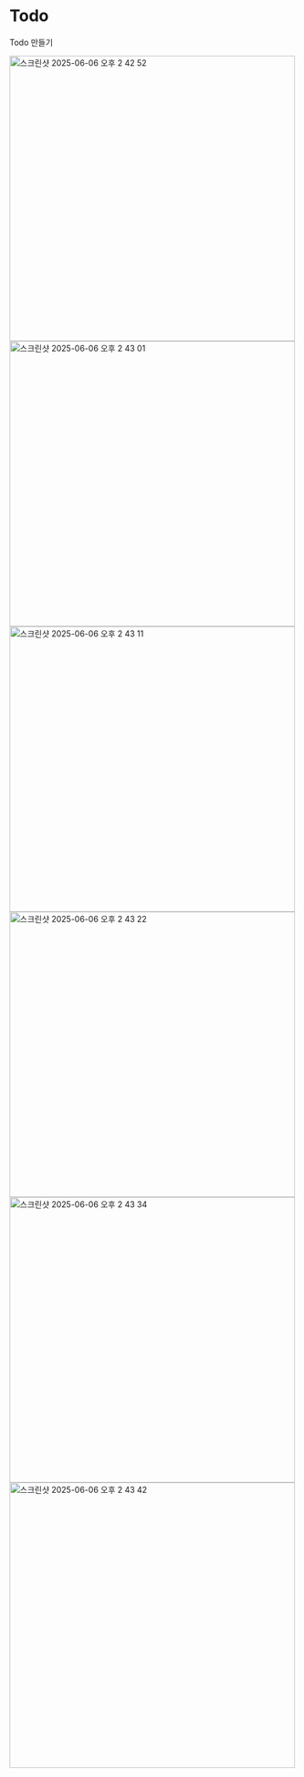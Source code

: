 # Todo
Todo 만들기

<img width="500" alt="스크린샷 2025-06-06 오후 2 42 52" src="https://github.com/user-attachments/assets/e436869c-521b-46e3-a644-c2ca576965d2" />
<img width="500" alt="스크린샷 2025-06-06 오후 2 43 01" src="https://github.com/user-attachments/assets/d5c24969-06f6-44ff-8be9-1114d38abaee" />
<img width="500" alt="스크린샷 2025-06-06 오후 2 43 11" src="https://github.com/user-attachments/assets/670e6182-1e30-4a9b-9212-4bf3bf22350d" />
<img width="500" alt="스크린샷 2025-06-06 오후 2 43 22" src="https://github.com/user-attachments/assets/84348981-0542-48bb-9e06-8442b12a2f0d" />
<img width="500" alt="스크린샷 2025-06-06 오후 2 43 34" src="https://github.com/user-attachments/assets/e275feb6-f8fd-4094-a30f-93b8ec611a3a" />
<img width="500" alt="스크린샷 2025-06-06 오후 2 43 42" src="https://github.com/user-attachments/assets/fe749b35-0098-4508-bf7d-41cdb4973b33" />
